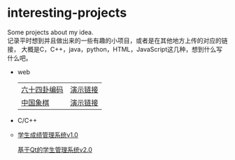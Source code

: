# interesting-projects
Some projects about my idea.
<br>
记录平时想到并且做出来的一些有趣的小项目，或者是在其他地方上传的对应的链接，
大概是C，C++，java，python，HTML，JavaScript这几种，想到什么写什么吧。
<br>
<ul>
  <li>
    <p>web</p>
  </li>
<table>
  <tr>
    <td>
      <a href=https://github.com/LaicZhang/interesting-projects/blob/master/64gua.html>六十四卦编码</a>
    </td>
    <td>
      <a href=http://39.96.24.63/wp-content/uploads/2019/06/New.html>演示链接</a>
    </td>
  </tr>
  <tr>
    <td>
      <a href="https://github.com/LaicZhang/interesting-projects/tree/master/Chinesechess">中国象棋</a>
    </td>
    <td>
      <a href="">演示链接</a>
    </td>
  </tr>	  
</table>
</ul>

- C/C++

<ul type="circle">
  <li>
    <p><a href="https://github.com/LaicZhang/interesting-projects/blob/master/student-manage-systemv1.0.cpp">学生成绩管理系统v1.0</a></p>
        <p><a href="https://github.com/LaicZhang/interesting-projects/tree/master/student_score_system">基于Qt的学生管理系统v2.0</a></p>
      </li>
</ul>
